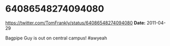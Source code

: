 # 64086548274094080
https://twitter.com/TomFrankly/status/64086548274094080
**Date:** 2011-04-29

Bagpipe Guy is out on central campus! #awyeah
